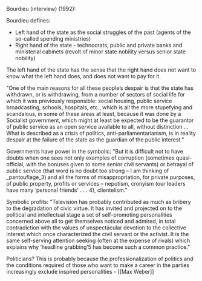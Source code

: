 Bourdieu (interview) (1992):

Bourdieu defines:
- Left hand of the state as the social struggles of the past (agents of the so-called spending ministries)
- Right hand of the state - technocrats, public and private banks and ministerial cabinets (revolt of minor state nobility versus senior state nobility)

The left hand of the state has the sense that the right hand does not want to know what the left hand does, and does not want to pay for it.

"One of the main reasons for all these people’s despair is that the state has withdrawn, or is withdrawing, from a number of sectors of social life for which it was previously responsible: social housing, public service broadcasting, schools, hospitals, etc., which is all the more stupefying and scandalous, in some of these areas at least, because it was done by a Socialist government, which might at least be expected to be the guarantor of public service as an open service available to all, without distinction ... What is described as a crisis of politics, anti-parliamentarianism, is in reality despair at the failure of the state as the guardian of the public interest."

Governments have power in the symbolic:
"But it is difficult not to have doubts when one sees not only examples of corruption (sometimes quasi-official, with the bonuses given to some senior civil servants) or betrayal of public service (that word is no doubt too strong – I am thinking of _pantouflage_3) and all the forms of misappropriation, for private purposes, of public property, profits or services – nepotism, cronyism (our leaders have many ‘personal friends’ . . . 4), clientelism."

Symbolic profits: "Television has probably contributed as much as bribery to the degradation of civic virtue. It has invited and projected on to the political and intellectual stage a set of self-promoting personalities concerned above all to get themselves noticed and admired, in total contradiction with the values of unspectacular devotion to the collective interest which once characterized the civil servant or the activist. It is the same self-serving attention seeking (often at the expense of rivals) which explains why ‘headline grabbing’5 has become such a common practice."

Politicians?
This is probably because the professionalization of politics and the conditions required of those who want to make a career in the parties increasingly exclude inspired personalities - [[Max Weber]]
